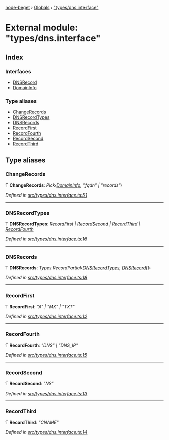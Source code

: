 [node-beget](../README.md) › [Globals](../globals.md) › ["types/dns.interface"](_types_dns_interface_.md)

# External module: "types/dns.interface"

## Index

### Interfaces

* [DNSRecord](../interfaces/_types_dns_interface_.dnsrecord.md)
* [DomainInfo](../interfaces/_types_dns_interface_.domaininfo.md)

### Type aliases

* [ChangeRecords](_types_dns_interface_.md#changerecords)
* [DNSRecordTypes](_types_dns_interface_.md#dnsrecordtypes)
* [DNSRecords](_types_dns_interface_.md#dnsrecords)
* [RecordFirst](_types_dns_interface_.md#recordfirst)
* [RecordFourth](_types_dns_interface_.md#recordfourth)
* [RecordSecond](_types_dns_interface_.md#recordsecond)
* [RecordThird](_types_dns_interface_.md#recordthird)

## Type aliases

###  ChangeRecords

Ƭ **ChangeRecords**: *Pick‹[DomainInfo](../interfaces/_types_dns_interface_.domaininfo.md), "fqdn" | "records"›*

*Defined in [src/types/dns.interface.ts:51](https://github.com/olehcambel/node-beget/blob/fcfb1e8/src/types/dns.interface.ts#L51)*

___

###  DNSRecordTypes

Ƭ **DNSRecordTypes**: *[RecordFirst](_types_dns_interface_.md#recordfirst) | [RecordSecond](_types_dns_interface_.md#recordsecond) | [RecordThird](_types_dns_interface_.md#recordthird) | [RecordFourth](_types_dns_interface_.md#recordfourth)*

*Defined in [src/types/dns.interface.ts:16](https://github.com/olehcambel/node-beget/blob/fcfb1e8/src/types/dns.interface.ts#L16)*

___

###  DNSRecords

Ƭ **DNSRecords**: *Types.RecordPartial‹[DNSRecordTypes](_types_dns_interface_.md#dnsrecordtypes), [DNSRecord](../interfaces/_types_dns_interface_.dnsrecord.md)[]›*

*Defined in [src/types/dns.interface.ts:18](https://github.com/olehcambel/node-beget/blob/fcfb1e8/src/types/dns.interface.ts#L18)*

___

###  RecordFirst

Ƭ **RecordFirst**: *"A" | "MX" | "TXT"*

*Defined in [src/types/dns.interface.ts:12](https://github.com/olehcambel/node-beget/blob/fcfb1e8/src/types/dns.interface.ts#L12)*

___

###  RecordFourth

Ƭ **RecordFourth**: *"DNS" | "DNS_IP"*

*Defined in [src/types/dns.interface.ts:15](https://github.com/olehcambel/node-beget/blob/fcfb1e8/src/types/dns.interface.ts#L15)*

___

###  RecordSecond

Ƭ **RecordSecond**: *"NS"*

*Defined in [src/types/dns.interface.ts:13](https://github.com/olehcambel/node-beget/blob/fcfb1e8/src/types/dns.interface.ts#L13)*

___

###  RecordThird

Ƭ **RecordThird**: *"CNAME"*

*Defined in [src/types/dns.interface.ts:14](https://github.com/olehcambel/node-beget/blob/fcfb1e8/src/types/dns.interface.ts#L14)*
